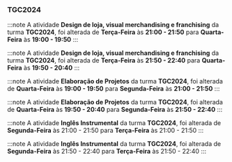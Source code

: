 ### TGC2024


:::note
A atividade **Design de loja, visual merchandising e franchising** da turma **TGC2024**, foi alterada de **Terça-Feira** às **21:00 - 21:50** para **Quarta-Feira** às **19:00 - 19:50**
:::
        


:::note
A atividade **Design de loja, visual merchandising e franchising** da turma **TGC2024**, foi alterada de **Terça-Feira** às **21:50 - 22:40** para **Quarta-Feira** às **19:50 - 20:40**
:::
        


:::note
A atividade **Elaboração de Projetos** da turma **TGC2024**, foi alterada de **Quarta-Feira** às **19:00 - 19:50** para **Segunda-Feira** às **21:00 - 21:50**
:::
        


:::note
A atividade **Elaboração de Projetos** da turma **TGC2024**, foi alterada de **Quarta-Feira** às **19:50 - 20:40** para **Segunda-Feira** às **21:50 - 22:40**
:::
        


:::note
A atividade **Inglês Instrumental** da turma **TGC2024**, foi alterada de **Segunda-Feira** às 21:00 - 21:50 para **Terça-Feira** às 21:00 - 21:50
:::
        


:::note
A atividade **Inglês Instrumental** da turma **TGC2024**, foi alterada de **Segunda-Feira** às 21:50 - 22:40 para **Terça-Feira** às 21:50 - 22:40
:::
        


